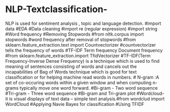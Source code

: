 # NLP-Textclassification-
NLP is used for sentiment analysis , topic and language detection. #import data #EDA #Data cleaning #import re (regular expression) #import string #Word frequency #Removing Stopwords #from nltk.corpus import stopwords #word frequency after removal of stopwords #from sklearn.feature_extraction.text import Countvectorizer #countvectorizer tells the frequency of words #TF-IDF Term frequency Document frequency #from sklearn.feature_extraction.import TfidVectorizer #TF-IDF(Term Frequency-Inverse Dense Frequency) is a technique which is used to find meaning of sentences consisting of words and cancels out the incapabilities of Bag of Words technique which is good for text classification or for helping machine read words in numbers. # N-gram :A set of co-occuring words within a given window and when computing n-grams typically move one word forward. #Bi-gram  - Two word sequence #Tri-gram - Three word sequence #Bi-gram and Tri-gram plot  #Wordcloud- it is  visual displays of text data – simple text analysis.#from wordclud import WordCloud #Applying Navie Bayes for classification #Using TFIDF

